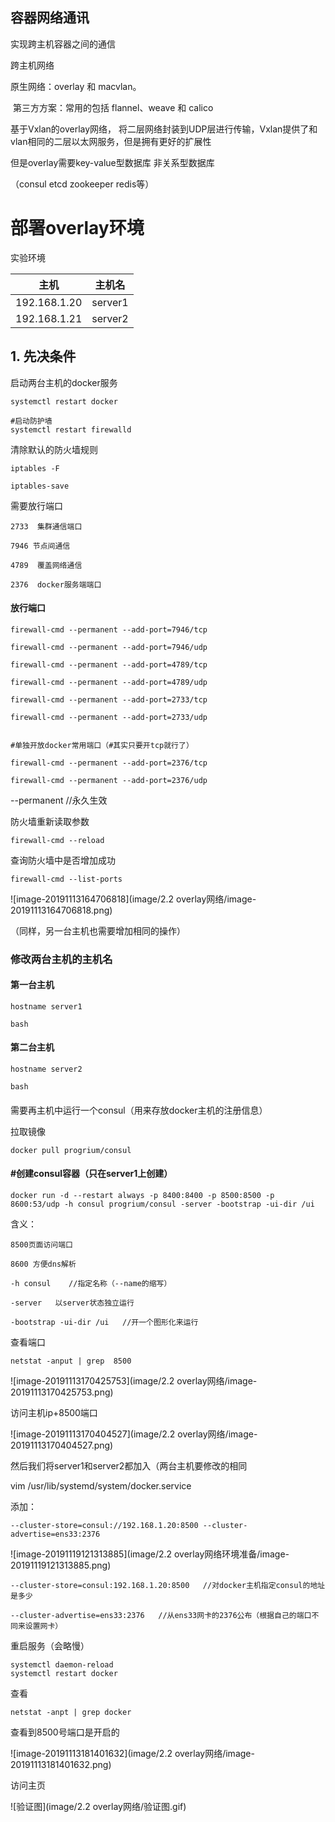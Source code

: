 

## 容器网络通讯

实现跨主机容器之间的通信

跨主机网络



原生网络：overlay 和 macvlan。

​    第三方方案：常用的包括 flannel、weave 和 calico





基于Vxlan的overlay网络， 将二层网络封装到UDP层进行传输，Vxlan提供了和vlan相同的二层以太网服务，但是拥有更好的扩展性

但是overlay需要key-value型数据库   非关系型数据库

（consul  etcd   zookeeper redis等）



# 部署overlay环境





实验环境

| 主机         | 主机名  |
| ------------ | ------- |
| 192.168.1.20 | server1 |
| 192.168.1.21 | server2 |









## 1. 先决条件

启动两台主机的docker服务

```
systemctl restart docker

#启动防护墙
systemctl restart firewalld
```

清除默认的防火墙规则

```
iptables -F

iptables-save
```



需要放行端口

```
2733  集群通信端口

7946 节点间通信

4789  覆盖网络通信

2376  docker服务端端口
```



#### 放行端口

```
firewall-cmd --permanent --add-port=7946/tcp

firewall-cmd --permanent --add-port=7946/udp

firewall-cmd --permanent --add-port=4789/tcp

firewall-cmd --permanent --add-port=4789/udp

firewall-cmd --permanent --add-port=2733/tcp

firewall-cmd --permanent --add-port=2733/udp


#单独开放docker常用端口（#其实只要开tcp就行了）

firewall-cmd --permanent --add-port=2376/tcp

firewall-cmd --permanent --add-port=2376/udp     
```

--permanent  //永久生效

防火墙重新读取参数

```
firewall-cmd --reload
```

查询防火墙中是否增加成功

```
firewall-cmd --list-ports
```

![image-20191113164706818](image/2.2 overlay网络/image-20191113164706818.png)

（同样，另一台主机也需要增加相同的操作）



### 修改两台主机的主机名

#### 第一台主机

```
hostname server1

bash
```

#### 第二台主机

```
hostname server2

bash
```

#### 



需要再主机中运行一个consul（用来存放docker主机的注册信息）

拉取镜像

```
docker pull progrium/consul
```



#### #创建consul容器（只在server1上创建）

```
docker run -d --restart always -p 8400:8400 -p 8500:8500 -p 8600:53/udp -h consul progrium/consul -server -bootstrap -ui-dir /ui
```

含义：

```
8500页面访问端口

8600 方便dns解析

-h consul    //指定名称（--name的缩写）

-server   以server状态独立运行

-bootstrap -ui-dir /ui   //开一个图形化来运行
```

查看端口

```
netstat -anput | grep  8500
```

![image-20191113170425753](image/2.2 overlay网络/image-20191113170425753.png)



访问主机ip+8500端口

![image-20191113170404527](image/2.2 overlay网络/image-20191113170404527.png)





然后我们将server1和server2都加入（两台主机要修改的相同

vim /usr/lib/systemd/system/docker.service

添加：



```
--cluster-store=consul://192.168.1.20:8500 --cluster-advertise=ens33:2376
```

![image-20191119121313885](image/2.2 overlay网络环境准备/image-20191119121313885.png)



```
--cluster-store=consul:192.168.1.20:8500   //对docker主机指定consul的地址是多少

--cluster-advertise=ens33:2376   //从ens33网卡的2376公布（根据自己的端口不同来设置网卡）
```

重启服务（会略慢）

```
systemctl daemon-reload
systemctl restart docker      
```

查看

```
netstat -anpt | grep docker
```

查看到8500号端口是开启的

![image-20191113181401632](image/2.2 overlay网络/image-20191113181401632.png)

访问主页

![验证图](image/2.2 overlay网络/验证图.gif)





